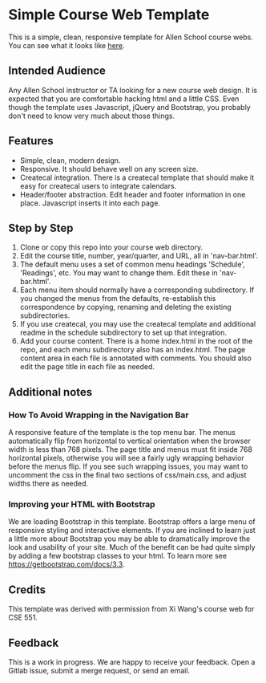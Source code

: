 # Simple Course Web Template

This is a simple, clean, responsive template for Allen School course webs.  
You can see what it looks like [here](http://www.cs.washington.edu/lab/simple-courseweb-template).

## Intended Audience

Any Allen School instructor or TA looking for a new course web design.  It is expected that you are comfortable hacking html and a little CSS.  Even though the template uses Javascript, jQuery and Bootstrap, you probably don't need to know very much about those things.

## Features

* Simple, clean, modern design.
* Responsive.  It should behave well on any screen size.
* Createcal integration.  There is a createcal template that should make it easy for createcal users to integrate calendars.
* Header/footer abstraction. Edit header and footer information in one place.  Javascript inserts it into each page.

## Step by Step

1. Clone or copy this repo into your course web directory.
2. Edit the course title, number, year/quarter, and URL, all in 'nav-bar.html'.  
3. The default menu uses a set of common menu headings 'Schedule', 'Readings', etc.  You may want to change them.  Edit these in 'nav-bar.html'.
4. Each menu item should normally have a corresponding subdirectory. If you changed the menus from the defaults, re-establish this correspondence by copying, renaming and deleting the existing subdirectories.
5. If you use createcal, you may use the createcal template and additional readme in the schedule subdirectory to set up that integration.
6. Add your course content.  There is a home index.html in the root of the repo, and each menu subdirectory also has an index.html. The page content area in each file is annotated with comments.  You should also edit the page title in each file as needed.

## Additional notes

### How To Avoid Wrapping in the Navigation Bar
A responsive feature of the template is the top menu bar.  The menus automatically flip from horizontal to vertical orientation when the browser width is less than 768 pixels.  The page title and menus must fit inside 768 horizontal pixels, otherwise you will see a fairly ugly wrapping behavior before the menus flip.  If you see such wrapping issues, you may want to uncomment the css in the final two sections of css/main.css, and adjust widths there as needed.

### Improving your HTML with Bootstrap
We are loading Bootstrap in this template.  Bootstrap offers a large menu of responsive styling and interactive elements.  If you are inclined to learn just a little more about Bootstrap you may be able to dramatically improve the look and usability of your site.  Much of the benefit can be had quite simply by adding a few bootstrap classes to your html.  To learn more see https://getbootstrap.com/docs/3.3.

## Credits

This template was derived with permission from Xi Wang's course web for CSE 551.

## Feedback

This is a work in progress.  We are happy to receive your feedback.  Open a Gitlab issue, submit a merge request, or send an email.